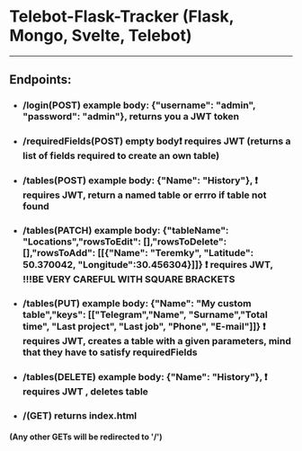 # Telebot-Flask-Tracker (Flask, Mongo, Svelte, Telebot)
---
## Endpoints:
* ### /login(POST)         example body: {"username": "admin", "password": "admin"}, returns you a JWT token
* ### /requiredFields(POST)      empty body:exclamation: requires JWT (returns a list of fields required to create an own table)
* ### /tables(POST) example body: {"Name": "History"}, :exclamation: requires JWT, return a named table or errro if table not found
* ### /tables(PATCH) example body: {"tableName": "Locations","rowsToEdit": [],"rowsToDelete": [],"rowsToAdd": [[{"Name": "Teremky", "Latitude": 50.370042, "Longitude":30.456304}]]}  :exclamation: requires JWT, !!!BE VERY CAREFUL WITH SQUARE BRACKETS
* ### /tables(PUT) example body: {"Name": "My custom table","keys": [["Telegram","Name", "Surname","Total time", "Last project", "Last job", "Phone", "E-mail"]]} :exclamation: requires JWT, creates a table with a given parameters, mind that they have to satisfy requiredFields
* ### /tables(DELETE) example body: {"Name": "History"}, :exclamation: requires JWT , deletes table
* ### /(GET)        returns index.html
####           (Any other GETs will be redirected to '/')
 
